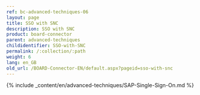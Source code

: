 ```yaml
---
ref: bc-advanced-techniques-06
layout: page
title: SSO with SNC
description: SSO with SNC
product: board-connector
parent: advanced-techniques
childidentifier: SSO-with-SNC
permalink: /:collection/:path
weight: 6
lang: en_GB
old_url: /BOARD-Connector-EN/default.aspx?pageid=sso-with-snc
---	
```

{% include _content/en/advanced-techniques/SAP-Single-Sign-On.md %}
